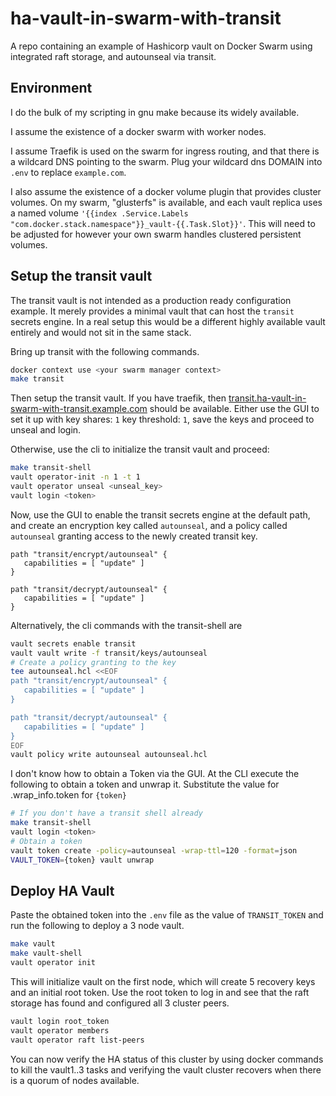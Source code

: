 # ha-vault-in-swarm-with-transit

A repo containing an example of Hashicorp vault on Docker Swarm using integrated raft storage, and autounseal via transit.

## Environment

I do the bulk of my scripting in gnu make because its widely available.

I assume the existence of a docker swarm with worker nodes.

I assume Traefik is used on the swarm for ingress routing, and that there is a wildcard DNS pointing to the swarm. Plug your wildcard dns DOMAIN into `.env` to replace `example.com`.

I also assume the existence of a docker volume plugin that provides cluster volumes. On my swarm, "glusterfs" is available, and each vault replica uses a named volume `'{{index .Service.Labels "com.docker.stack.namespace"}}_vault-{{.Task.Slot}}'`. This will need to be adjusted for however your own swarm handles clustered persistent volumes.

## Setup the transit vault

The transit vault is not intended as a production ready configuration example. It merely provides a minimal vault that can host the `transit` secrets engine. In a real setup this would be a different highly available vault entirely and would not sit in the same stack.

Bring up transit with the following commands.

```bash
docker context use <your swarm manager context>
make transit
```

Then setup the transit vault. If you have traefik, then [transit.ha-vault-in-swarm-with-transit.example.com](http://transit.ha-vault-in-swarm-with-transit.example.com) should be available. Either use the GUI to set it up with key shares: `1` key threshold: `1`, save the keys and proceed to unseal and login.

Otherwise, use the cli to initialize the transit vault and proceed:

```bash
make transit-shell
vault operator-init -n 1 -t 1
vault operator unseal <unseal_key>
vault login <token>
```

Now, use the GUI to enable the transit secrets engine at the default path, and create an encryption key called `autounseal`, and a policy called `autounseal` granting access to the newly created transit key.

```hcl
path "transit/encrypt/autounseal" {
   capabilities = [ "update" ]
}

path "transit/decrypt/autounseal" {
   capabilities = [ "update" ]
}
```

Alternatively, the cli commands with the transit-shell are

```bash
vault secrets enable transit
vault vault write -f transit/keys/autounseal
# Create a policy granting to the key
tee autounseal.hcl <<EOF
path "transit/encrypt/autounseal" {
   capabilities = [ "update" ]
}

path "transit/decrypt/autounseal" {
   capabilities = [ "update" ]
}
EOF
vault policy write autounseal autounseal.hcl
```

I don't know how to obtain a Token via the GUI. At the CLI execute the following to obtain a token and unwrap it. Substitute the value for .wrap_info.token for `{token}`

```bash
# If you don't have a transit shell already
make transit-shell
vault login <token>
# Obtain a token
vault token create -policy=autounseal -wrap-ttl=120 -format=json
VAULT_TOKEN={token} vault unwrap
```

## Deploy HA Vault

Paste the obtained token into the `.env` file as the value of `TRANSIT_TOKEN` and run the following to deploy a 3 node vault.

```bash
make vault
make vault-shell
vault operator init
```

This will initialize vault on the first node, which will create 5 recovery keys and an initial root token. 
Use the root token to log in and see that the raft storage has found and configured all 3 cluster peers.

```bash
vault login root_token
vault operator members
vault operator raft list-peers
```

You can now verify the HA status of this cluster by using docker commands to kill the vault1..3 tasks and verifying the vault cluster recovers when there is a quorum of nodes available.

